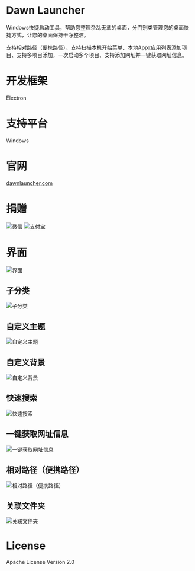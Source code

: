 # Dawn Launcher
Windows快捷启动工具，帮助您整理杂乱无章的桌面，分门别类管理您的桌面快捷方式，让您的桌面保持干净整洁。

支持相对路径（便携路径），支持扫描本机开始菜单、本地Appx应用列表添加项目、支持多项目添加，一次启动多个项目、支持添加网址并一键获取网址信息。
# 开发框架
Electron
# 支持平台
Windows
# 官网
[dawnlauncher.com](https://dawnlauncher.com/)
# 捐赠
![微信](/images/wechat.png)
![支付宝](/images/alipay.png)
# 界面
![界面](/images/界面.png)
## 子分类
![子分类](/images/子分类.png)
## 自定义主题
![自定义主题](/images/自定义主题.png)
## 自定义背景
![自定义背景](/images/自定义背景.png)
## 快速搜索
![快速搜索](/images/快速搜索.gif)
## 一键获取网址信息
![一键获取网址信息](/images/一键获取网址信息.gif)
## 相对路径（便携路径）
![相对路径（便携路径）](/images/相对路径.png)
## 关联文件夹
![关联文件夹](/images/关联文件夹.gif)
# License
Apache License Version 2.0
